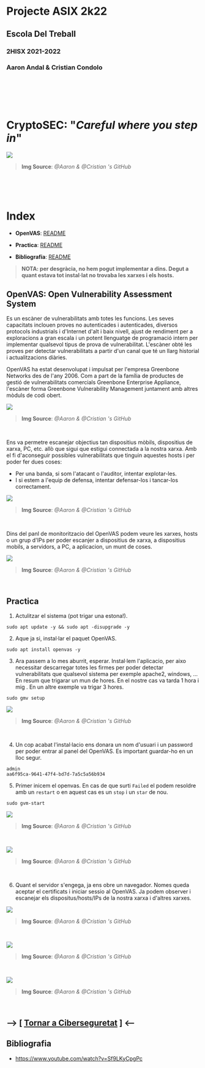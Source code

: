 # __Projecte ASIX 2k22__
## __Escola Del Treball__
### __2HISX 2021-2022__
### __Aaron Andal & Cristian Condolo__


<br>
<br>
<br>
<br>

# __CryptoSEC__: "_Careful where you step in_"


![](https://github.com/KeshiKiD03/asixproject2k22/blob/main/Photos/CryptoSECLogo.png?raw=true)
> __Img Source__: *@Aaron & @Cristian 's GitHub*


<br>
<br>
<br>





# Index

* **OpenVAS**: [README](#descripcióbiografia)

* **Practica**: [README](#practica)

* **Bibliografia**: [README](#bibliografia)

> **NOTA: per desgràcia, no hem pogut implementar a dins. Degut a quant estava tot instal·lat no trovaba les xarxes i els hosts.** 

## __OpenVAS__: Open Vulnerability Assessment System 

Es un escàner de vulnerabilitats amb totes les funcions. Les seves capacitats inclouen proves no autenticades i autenticades, diversos protocols industrials i d'Internet d'alt i baix nivell, ajust de rendiment per a exploracions a gran escala i un potent llenguatge de programació intern per implementar qualsevol tipus de prova de vulnerabilitat.
L'escàner obté les proves per detectar vulnerabilitats a partir d'un canal que té un llarg historial i actualitzacions diàries.

OpenVAS ha estat desenvolupat i impulsat per l'empresa Greenbone Networks des de l'any 2006. Com a part de la família de productes de gestió de vulnerabilitats comercials Greenbone Enterprise Appliance, l'escàner forma Greenbone Vulnerability Management juntament amb altres mòduls de codi obert.

![](./Photos/OpenVAS.png)
> __Img Source__: *@Aaron & @Cristian 's GitHub*
<br>

Ens va permetre escanejar objectius tan dispositius mòbils, dispositius de xarxa, PC, etc. allò que sigui que estigui connectada a la nostra xarxa. Amb el fi d'aconseguir possibles vulnerabilitats que tinguin aquestes hosts i per poder fer dues coses:
- Per una banda, si som l'atacant o l'auditor, intentar explotar-les.
- I si estem a l'equip de defensa, intentar defensar-los i tancar-los correctament.

![](./Photos/openvas-exemple_structure.png)
> __Img Source__: *@Aaron & @Cristian 's GitHub*
<br>

Dins del panl de monitoritzacio del OpenVAS podem veure les xarxes, hosts o un grup d'IPs per poder escanjer a dispositius de xarxa, a dispositius mobils, a servidors, a PC, a aplicacion, un munt de coses.

![](./Photos/openvas-exemple_dashboard.png)
> __Img Source__: *@Aaron & @Cristian 's GitHub*
<br>

## __Practica__

1. Actulitzar el sistema (pot trigar una estona!).

``sudo apt update -y && sudo apt -disupgrade -y``

2. Aque ja si, instal·lar el paquet OpenVAS.

``sudo apt install openvas -y``

3. Ara passem a lo mes aburrit, esperar. Instal·lem l'aplicacio, per aixo necessitar descarregar totes les firmes per poder detectar vulnerabilitats que qualsevol sistema per exemple apache2, windows, ... En resum que trigarar un mun de hores. En el nostre cas va tarda 1 hora i mig . En un altre exemple va trigar 3 hores.

``sudo gmv setup``

![](./Photos/openvas-ins01(1).png)
> __Img Source__: *@Aaron & @Cristian 's GitHub*
<br>

4. Un cop acabat l'instal·lacio ens donara un nom d'usuari i un password per poder entrar al panel del OpenVAS. Es important guardar-ho en un lloc segur.

````
admin
aa6f95ca-9641-47f4-bd7d-7a5c5a56b934
````

5. Primer inicem el openvas. En cas de que surti ``Failed`` el podem resoldre amb un ``restart`` o en aquest cas es un ``stop`` i un ``star`` de nou.

``sudo gvm-start``

![](./Photos/openvas-ins01(2).png)
> __Img Source__: *@Aaron & @Cristian 's GitHub*
<br>

![](./Photos/openvas-ins02.png)
> __Img Source__: *@Aaron & @Cristian 's GitHub*
<br>

6. Quant el servidor s'engega, ja ens obre un navegador. Nomes queda aceptar el certificats i iniciar sessio al OpenVAS. Ja podem observer i escanejar els dispositus/hosts/IPs de la nostra xarxa i d'altres xarxes.

![](./Photos/openvas-dashboard01.png)
> __Img Source__: *@Aaron & @Cristian 's GitHub*
<br>

![](./Photos/openvas-dashboard02.png)
> __Img Source__: *@Aaron & @Cristian 's GitHub*
<br>

![](./Photos/openvas-dashboard03.png)
> __Img Source__: *@Aaron & @Cristian 's GitHub*
<br>

## --> [ [Tornar a Ciberseguretat](https://github.com/KeshiKiD03/asixproject2k22/blob/main/README.md) ] <--

## __Bibliografia__
- https://www.youtube.com/watch?v=Sf9LKyCpgPc